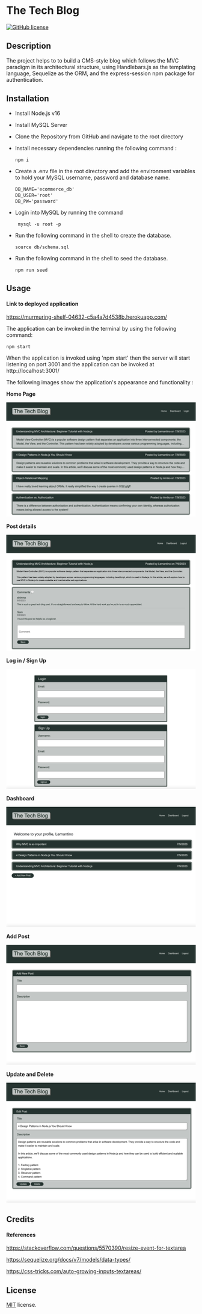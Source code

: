 # The Tech Blog

[![GitHub license](https://img.shields.io/badge/License-MIT-yellow.svg)](https://opensource.org/licenses/MIT)

## Description

The project helps to to build a CMS-style blog which follows the MVC paradigm in its architectural structure, using Handlebars.js as the templating language, Sequelize as the ORM, and the express-session npm package for authentication.

## Installation

- Install Node.js v16
- Install MySQL Server
- Clone the Repository from GitHub and navigate to the root directory
- Install necessary dependencies running the following command :

  ```
  npm i
  ```

- Create a .env file in the root directory and add the environment variables to hold your MySQL username, password and database name.

      DB_NAME='ecommerce_db'
      DB_USER='root'
      DB_PW='password'

- Login into MySQL by running the command

  ```
   mysql -u root -p
  ```

- Run the following command in the shell to create the database.

  ```
  source db/schema.sql
  ```

- Run the following command in the shell to seed the database.

  ```
  npm run seed
  ```

## Usage


#### Link to deployed application 

https://murmuring-shelf-04632-c5a4a7d4538b.herokuapp.com/


The application can be invoked in the terminal by using the following command:

```
npm start
```

When the application is invoked using 'npm start' then the server will start listening on port 3001 and the application can be invoked at http://localhost:3001/

The following images show the application's appearance and functionality :

**Home Page**

![LM 1](./public/images/home.png)

**Post details**

![LM 2](./public/images/post.png)

**Log in / Sign Up**

![LM 3](./public/images/login.png)

**Dashboard**

![LM 4](./public/images/dashboard.png)

**Add Post**

![LM 4](./public/images/add.png)

**Update and Delete**

![LM 5](./public/images/update.png)

## Credits

#### References

https://stackoverflow.com/questions/5570390/resize-event-for-textarea

https://sequelize.org/docs/v7/models/data-types/

https://css-tricks.com/auto-growing-inputs-textareas/

## License

[MIT](https://opensource.org/licenses/MIT) license.
